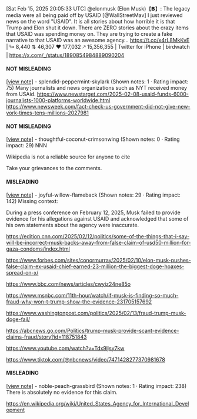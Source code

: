 [Sat Feb 15, 2025 20:05:33 UTC] @elonmusk (Elon Musk)【𝗕】: The legacy media were all being paid off by USAID [@WallStreetMav] I just reviewed news on the word "USAID". It is all stories about how horrible it is that Trump and Elon shut it down.  There are ZERO stories about the crazy items that USAID was spending money on. They are trying to create a fake narrative to that USAID was an awesome agency… https://t.co/x4rL8MkKvE | ↳ 8,440 ⇅ 46,307 ♥ 177,032 🡕 15,356,355 | Twitter for iPhone | birdwatch | https://x.com/_/status/1890854984889090204

#### NOT MISLEADING

[[view note]](https://x.com/i/birdwatch/n/1891232066898977141) - splendid-peppermint-skylark (Shown notes: 1 · Rating impact: 75)
Many journalists and news organizations such as NYT received money from USAid. 
https://www.newstarget.com/2025-02-08-usaid-funds-6000-journalists-1000-platforms-worldwide.html
https://www.newsweek.com/fact-check-us-government-did-not-give-new-york-times-tens-millions-2027981


#### NOT MISLEADING

[[view note]](https://x.com/i/birdwatch/n/1890888095194907111) - thoughtful-coconut-crimsonwing (Shown notes: 0 · Rating impact: 29)
NNN

Wikipedia is not a reliable source for anyone to cite 

Take your grievances to the comments. 

#### MISLEADING

[[view note]](https://x.com/i/birdwatch/n/1891243194647556527) - joyful-willow-flameback (Shown notes: 29 · Rating impact: 142)
Missing context:

During a press conference on February 12, 2025, Musk failed to provide evidence for his allegations against USAID and acknowledged that some of his own statements about the agency were inaccurate.

https://edition.cnn.com/2025/02/12/politics/some-of-the-things-that-i-say-will-be-incorrect-musk-backs-away-from-false-claim-of-usd50-million-for-gaza-condoms/index.html

https://www.forbes.com/sites/conormurray/2025/02/10/elon-musk-pushes-false-claim-ex-usaid-chief-earned-23-million-the-biggest-doge-hoaxes-spread-on-x/

https://www.bbc.com/news/articles/cwyjz24ne85o

https://www.msnbc.com/11th-hour/watch/if-musk-is-finding-so-much-fraud-why-won-t-trump-show-the-evidence-231705157692

https://www.washingtonpost.com/politics/2025/02/13/fraud-trump-musk-doge-fail/

https://abcnews.go.com/Politics/trump-musk-provide-scant-evidence-claims-fraud/story?id=118751843

https://www.youtube.com/watch?v=Tdx9ljsy7kw

https://www.tiktok.com/@nbcnews/video/7471428277370981678

#### MISLEADING

[[view note]](https://x.com/i/birdwatch/n/1890859831864721787) - noble-peach-grassbird (Shown notes: 1 · Rating impact: 238)
There is absolutely no evidence for this claim. 

https://en.wikipedia.org/wiki/United_States_Agency_for_International_Development
